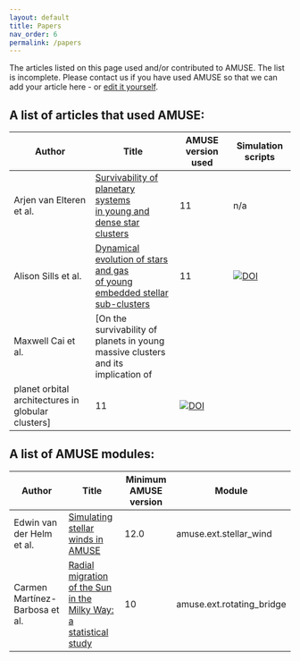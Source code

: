 ```yaml
---
layout: default
title: Papers   
nav_order: 6
permalink: /papers
---
```


The articles listed on this page used and/or contributed to AMUSE. The list is incomplete.
Please contact us if you have used AMUSE so that we can add your article here - or [edit it yourself](https://github.com/amusecode/amusecode.github.io/blob/master/papers.md).

## A list of articles that used AMUSE:

Author | Title | AMUSE version used | Simulation scripts
------ | ----- | ------------------ | ------------------
Arjen van Elteren et al. | [Survivability of planetary systems<br> in young and dense star clusters](https://ui.adsabs.harvard.edu/link_gateway/2019A&A...624A.120V/doi:10.1051/0004-6361/201834641) | 11 | n/a
Alison Sills et al. | [Dynamical evolution of stars and gas<br> of young embedded stellar sub-clusters](https://ui.adsabs.harvard.edu/link_gateway/2018MNRAS.477.1903S/doi:10.1093/mnras/sty681) | 11 | [![DOI](https://zenodo.org/badge/DOI/10.5281/zenodo.1213138.svg)](https://doi.org/10.5281/zenodo.1213138)
Maxwell Cai et al. | [On the survivability of planets in young <br> massive clusters and its implication of 
planet orbital<br>architectures in globular clusters] | 11 | [![DOI](https://ui.adsabs.harvard.edu/abs/2019MNRAS.489.4311C/abstract)](https://doi.org/10.1093/mnras/stz2467)


## A list of AMUSE modules:

Author | Title | Minimum AMUSE version | Module
------ | ----- | --------------------- | ------
Edwin van der Helm et al. | [Simulating stellar winds in AMUSE](https://ui.adsabs.harvard.edu/abs/2019A%26A...625A..85V/abstract) | 12.0 | amuse.ext.stellar_wind
Carmen Martínez-Barbosa et al. | [Radial migration of the Sun<br> in the Milky Way: a statistical study](https://doi.org/10.1093/mnras/stu2094) | 10 | amuse.ext.rotating_bridge
